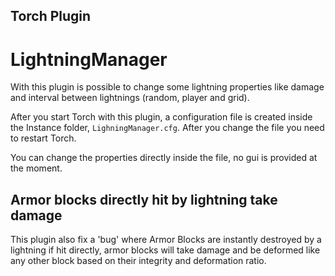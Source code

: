 ## Torch Plugin

# LightningManager

With this plugin is possible to change some lightning properties like damage and interval between lightnings (random, player and grid).

After you start Torch with this plugin, a configuration file is created inside the Instance folder, `LighningManager.cfg`. After you change the file you need to restart Torch.

You can change the properties directly inside the file, no gui is provided at the moment.

## Armor blocks directly hit by lightning take damage
This plugin also fix a 'bug' where Armor Blocks are instantly destroyed by a lightning if hit directly, armor blocks will take damage and be deformed like any other block based on their integrity and deformation ratio.